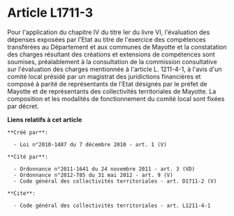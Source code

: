 # Article L1711-3

Pour l'application du chapitre IV du titre Ier du livre VI, l'évaluation des dépenses exposées par l'Etat au titre de
l'exercice des compétences transférées au Département et aux communes de Mayotte et la constatation des charges résultant des
créations et extensions de compétences sont soumises, préalablement à la consultation de la commission consultative sur
l'évaluation des charges mentionnée à l'article L. 1211-4-1, à l'avis d'un comité local présidé par un magistrat des
juridictions financières et composé à parité de représentants de l'Etat désignés par le préfet de Mayotte et de représentants
des collectivités territoriales de Mayotte. La composition et les modalités de fonctionnement du comité local sont fixées par
décret.

**Liens relatifs à cet article**

	**Créé par**:

	  - Loi n°2010-1487 du 7 décembre 2010 - art. 1 (V)

	**Cité par**:

	  - Ordonnance n°2011-1641 du 24 novembre 2011 - art. 3 (VD)
	  - Ordonnance n°2012-785 du 31 mai 2012 - art. 9 (V)
	  - Code général des collectivités territoriales - art. D1711-2 (V)

	**Cite**:

	  - Code général des collectivités territoriales - art. L1211-4-1

